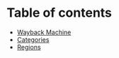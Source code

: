 # Table of contents

* [Wayback Machine](README.md)
* [Categories](categories.md)
* [Regions](regions.md)